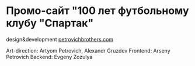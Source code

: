 # Промо-сайт "100 лет футбольному клубу "Спартак"

design&development [petrovichbrothers.com](www.petrovichbrothers.com)

Art-direction: Artyom Petrovich, Alexandr Gruzdev
Frontend: Arseny Petrovich
Backend: Evgeny Zozulya